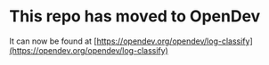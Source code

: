 # This repo has moved to OpenDev

It can now be found at [https://opendev.org/opendev/log-classify](https://opendev.org/opendev/log-classify)
